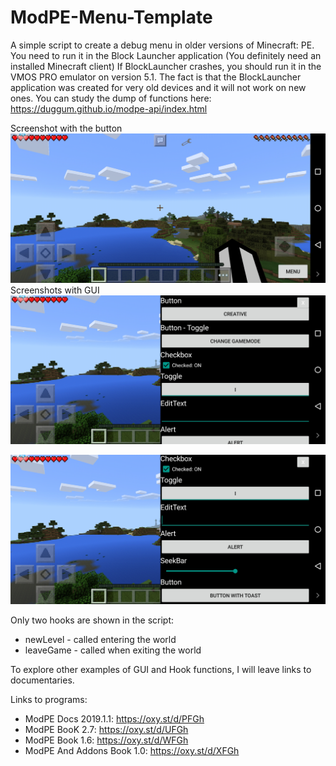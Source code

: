 # ModPE-Menu-Template

A simple script to create a debug menu in older versions of Minecraft: PE. You need to run it in the Block Launcher application (You definitely need an installed Minecraft client)
If BlockLauncher crashes, you should run it in the VMOS PRO emulator on version 5.1. The fact is that the BlockLauncher application was created for very old devices and it will not work on new ones.
You can study the dump of functions here: https://duggum.github.io/modpe-api/index.html

Screenshot with the button
![Alt text](Screenshots/3.jpg)
Screenshots with GUI
![Alt text](Screenshots/1.jpg)

![Alt text](Screenshots/2.jpg)

Only two hooks are shown in the script:
* newLevel - called entering the world
* leaveGame - called when exiting the world

To explore other examples of GUI and Hook functions, I will leave links to documentaries.

Links to programs:
* ModPE Docs 2019.1.1: https://oxy.st/d/PFGh
* ModPE BooK 2.7: https://oxy.st/d/UFGh
* ModPE Book 1.6: https://oxy.st/d/WFGh
* ModPE And Addons Book 1.0: https://oxy.st/d/XFGh

